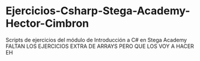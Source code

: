 # Ejercicios-Csharp-Stega-Academy-Hector-Cimbron
Scripts de ejercicios del módulo de Introducción a C# en Stega Academy
FALTAN LOS EJERCICIOS EXTRA DE ARRAYS PERO QUE LOS VOY A HACER EH

